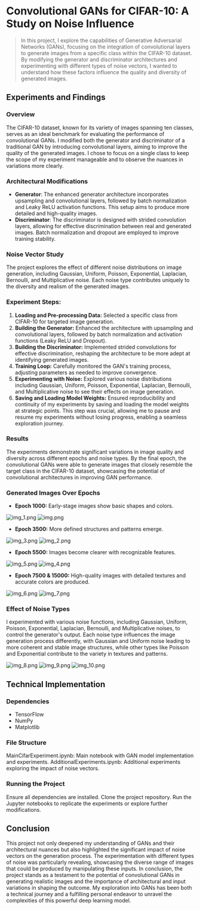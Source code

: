 # Convolutional GANs for CIFAR-10: A Study on Noise Influence

>In this project, I explore the capabilities of Generative Adversarial Networks (GANs), focusing on the integration of convolutional layers to generate images from a specific class within the CIFAR-10 dataset. By modifying the generator and discriminator architectures and experimenting with different types of noise vectors, I wanted to understand how these factors influence the quality and diversity of generated images.

## Experiments and Findings
### Overview
The CIFAR-10 dataset, known for its variety of images spanning ten classes, serves as an ideal benchmark for evaluating the performance of convolutional GANs. I modified both the generator and discriminator of a traditional GAN by introducing convolutional layers, aiming to improve the quality of the generated images. I chose to focus on a single class to keep the scope of my experiment manageable and to observe the nuances in variations more clearly.

### Architectural Modifications
- **Generator**: The enhanced generator architecture incorporates upsampling and convolutional layers, followed by batch normalization and Leaky ReLU activation functions. This setup aims to produce more detailed and high-quality images.
- **Discriminator**: The discriminator is designed with strided convolution layers, allowing for effective discrimination between real and generated images. Batch normalization and dropout are employed to improve training stability.

### Noise Vector Study
The project explores the effect of different noise distributions on image generation, including Gaussian, Uniform, Poisson, Exponential, Laplacian, Bernoulli, and Multiplicative noise. Each noise type contributes uniquely to the diversity and realism of the generated images.


### Experiment Steps:
1. **Loading and Pre-processing Data:** Selected a specific class from CIFAR-10 for targeted image generation.
2. **Building the Generator:** Enhanced the architecture with upsampling and convolutional layers, followed by batch normalization and activation functions (Leaky ReLU and Dropout).
3. **Building the Discriminator:** Implemented strided convolutions for effective discrimination, reshaping the architecture to be more adept at identifying generated images.
4. **Training Loop:** Carefully monitored the GAN's training process, adjusting parameters as needed to improve convergence.
5. **Experimenting with Noise:** Explored various noise distributions including Gaussian, Uniform, Poisson, Exponential, Laplacian, Bernoulli, and Multiplicative noise to see their effects on image generation.
6. **Saving and Loading Model Weights:** Ensured reproducibility and continuity of my experiments by saving and loading the model weights at strategic points. This step was crucial, allowing me to pause and resume my experiments without losing progress, enabling a seamless exploration journey.

### Results
The experiments demonstrate significant variations in image quality and diversity across different epochs and noise types. By the final epoch, the convolutional GANs were able to generate images that closely resemble the target class in the CIFAR-10 dataset, showcasing the potential of convolutional architectures in improving GAN performance.

### Generated Images Over Epochs
- **Epoch 1000:** Early-stage images show basic shapes and colors.

![img_1.png](img_1.png)
![img.png](img.png)

- **Epoch 3500:** More defined structures and patterns emerge.

![img_3.png](img_3.png)
![img_2.png](img_2.png)

- **Epoch 5500:** Images become clearer with recognizable features.

![img_5.png](img_5.png)
![img_4.png](img_4.png)

- **Epoch 7500 & 15000:** High-quality images with detailed textures and accurate colors are produced.

![img_6.png](img_6.png)
![img_7.png](img_7.png)

### Effect of Noise Types
I experimented with various noise functions, including Gaussian, Uniform, Poisson, Exponential, Laplacian, Bernoulli, and Multiplicative noises, to control the generator's output. Each noise type influences the image generation process differently, with Gaussian and Uniform noise leading to more coherent and stable image structures, while other types like Poisson and Exponential contribute to the variety in textures and patterns.

![img_8.png](img_8.png) ![img_9.png](img_9.png)
![img_10.png](img_10.png)

## Technical Implementation

### Dependencies
- TensorFlow
- NumPy
- Matplotlib

### File Structure
MainCifarExperiment.ipynb: Main notebook with GAN model implementation and experiments.
AdditionalExperiments.ipynb: Additional experiments exploring the impact of noise vectors.

### Running the Project
Ensure all dependencies are installed.
Clone the project repository.
Run the Jupyter notebooks to replicate the experiments or explore further modifications.

## Conclusion
This project not only deepened my understanding of GANs and their architectural nuances but also highlighted the significant impact of noise vectors on the generation process. The experimentation with different types of noise was particularly revealing, showcasing the diverse range of images that could be produced by manipulating these inputs.
In conclusion, the project stands as a testament to the potential of convolutional GANs in generating realistic images and the importance of architectural and input variations in shaping the outcome. My exploration into GANs has been both a technical journey and a fulfilling personal endeavor to unravel the complexities of this powerful deep learning model.
